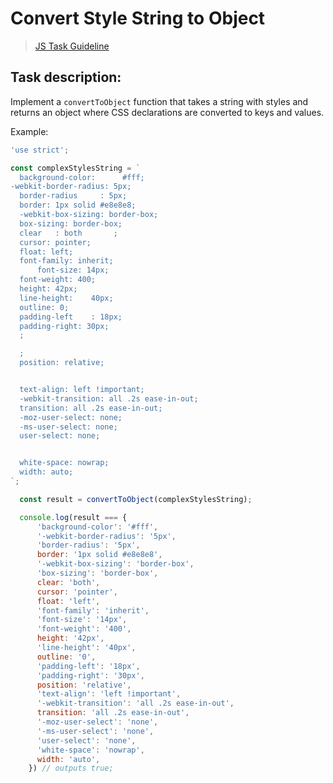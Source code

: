 # Convert Style String to Object

> [JS Task Guideline](https://github.com/mate-academy/js_task-guideline/blob/master/README.md)

## Task description:

Implement a `convertToObject` function that takes a string with styles and returns an object where CSS declarations are converted to keys and values.

Example: 

```javascript
'use strict';

const complexStylesString = `
  background-color:      #fff;
-webkit-border-radius: 5px;
  border-radius     : 5px;
  border: 1px solid #e8e8e8;
  -webkit-box-sizing: border-box;
  box-sizing: border-box;
  clear   : both       ;
  cursor: pointer;
  float: left;
  font-family: inherit;
      font-size: 14px;
  font-weight: 400;
  height: 42px;
  line-height:    40px;
  outline: 0;
  padding-left    : 18px;
  padding-right: 30px;
  ;

  ;
  position: relative;


  text-align: left !important;
  -webkit-transition: all .2s ease-in-out;
  transition: all .2s ease-in-out;
  -moz-user-select: none;
  -ms-user-select: none;
  user-select: none;


  white-space: nowrap;
  width: auto;
`;

  const result = convertToObject(complexStylesString);

  console.log(result === {
      'background-color': '#fff',
      '-webkit-border-radius': '5px',
      'border-radius': '5px',
      border: '1px solid #e8e8e8',
      '-webkit-box-sizing': 'border-box',
      'box-sizing': 'border-box',
      clear: 'both',
      cursor: 'pointer',
      float: 'left',
      'font-family': 'inherit',
      'font-size': '14px',
      'font-weight': '400',
      height: '42px',
      'line-height': '40px',
      outline: '0',
      'padding-left': '18px',
      'padding-right': '30px',
      position: 'relative',
      'text-align': 'left !important',
      '-webkit-transition': 'all .2s ease-in-out',
      transition: 'all .2s ease-in-out',
      '-moz-user-select': 'none',
      '-ms-user-select': 'none',
      'user-select': 'none',
      'white-space': 'nowrap',
      width: 'auto',
    }) // outputs true; 
```
